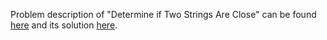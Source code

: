 Problem description of "Determine if Two Strings Are Close" can be found [here](https://leetcode.com/problems/determine-if-two-strings-are-close/) and its solution [here](https://github.com/aurimas13/Solutions-To-Problems/blob/main/LeetCode/Python%20Solutions/Determine%20if%20Two%20Strings%20Are%20Close/determine.py).

